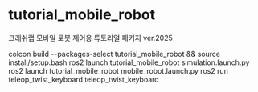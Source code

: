 # tutorial_mobile_robot
크래쉬랩 모바일 로봇 제어용 튜토리얼 패키지 ver.2025

colcon build --packages-select tutorial_mobile_robot && source install/setup.bash
ros2 launch tutorial_mobile_robot simulation.launch.py
ros2 launch tutorial_mobile_robot mobile_robot.launch.py
ros2 run teleop_twist_keyboard teleop_twist_keyboard

